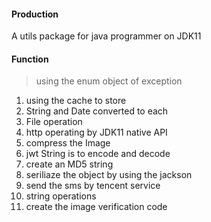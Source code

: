 
#### Production
A utils package for java programmer on JDK11

#### Function  
> using the enum  object of exception
1. using the cache to store
2. String and Date converted to each 
3. File operation
4. http operating by JDK11 native API  
5. compress the Image  
6. jwt String is to encode and decode  
7. create an MD5 string  
8. seriliaze the object by using the jackson  
9. send the sms by tencent service  
10. string operations  
11. create the image verification code  

